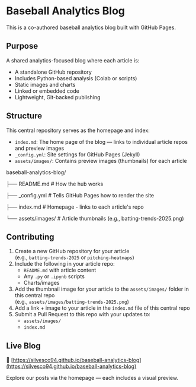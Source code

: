 # Baseball Analytics Blog

This is a co-authored baseball analytics blog built with GitHub Pages.

## Purpose

A shared analytics-focused blog where each article is:

- A standalone GitHub repository
- Includes Python-based analysis (Colab or scripts)
- Static images and charts
- Linked or embedded code
- Lightweight, Git-backed publishing

## Structure

This central repository serves as the homepage and index:

- `index.md`: The home page of the blog — links to individual article repos and preview images
- `_config.yml`: Site settings for GitHub Pages (Jekyll)
- `assets/images/`: Contains preview images (thumbnails) for each article

baseball-analytics-blog/

├── README.md # How the hub works

├── _config.yml # Tells GitHub Pages how to render the site

├── index.md # Homepage - links to each article's repo

└── assets/images/ # Article thumbnails (e.g., batting-trends-2025.png)


## Contributing

1. Create a new GitHub repository for your article  
   (e.g., `batting-trends-2025` or `pitching-heatmaps`)
2. Include the following in your article repo:
   - `README.md` with article content
   - Any `.py` or `.ipynb` scripts
   - Charts/images
3. Add the thumbnail image for your article to the `assets/images/` folder in this central repo  
   (e.g., `assets/images/batting-trends-2025.png`)
4. Add a link + image to your article in the `index.md` file of this central repo
5. Submit a Pull Request to this repo with your updates to:
   - `assets/images/`
   - `index.md`

## Live Blog

🔗 [https://silvesco94.github.io/baseball-analytics-blog](https://silvesco94.github.io/baseball-analytics-blog)

Explore our posts via the homepage — each includes a visual preview.

